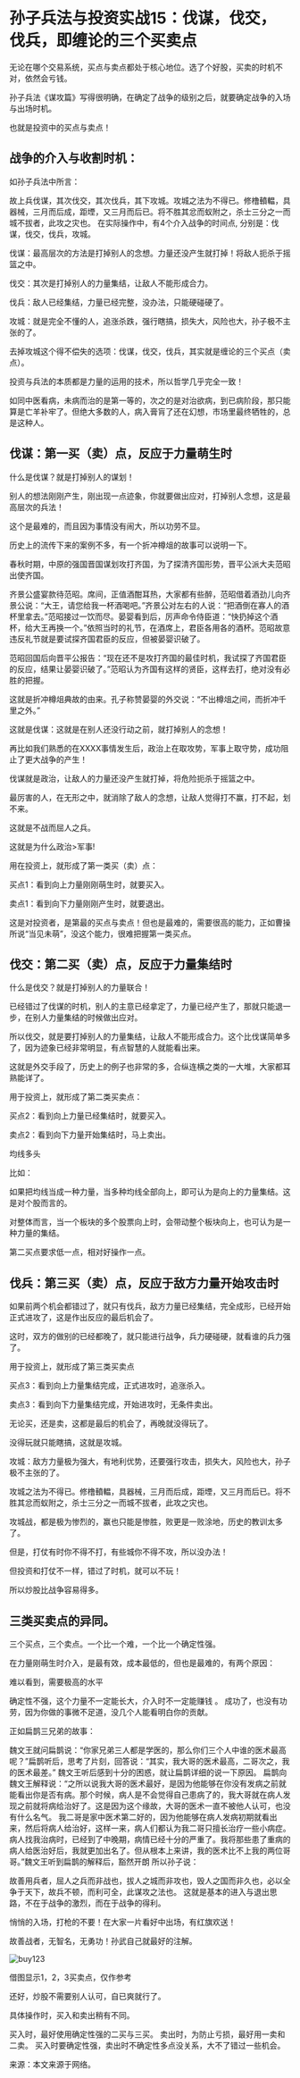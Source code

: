 # 孙子兵法与投资实战15：伐谋，伐交，伐兵，即缠论的三个买卖点

无论在哪个交易系统，买点与卖点都处于核心地位。选了个好股，买卖的时机不对，依然会亏钱。

孙子兵法《谋攻篇》写得很明确，在确定了战争的级别之后，就要确定战争的入场与出场时机。

也就是投资中的买点与卖点！

## 战争的介入与收割时机：
如孙子兵法中所言：

故上兵伐谋，其次伐交，其次伐兵，其下攻城。攻城之法为不得已。修橹轒輼，具器械，三月而后成，距堙，又三月而后已。将不胜其忿而蚁附之，杀士三分之一而城不拔者，此攻之灾也。
在实际操作中，有4个介入战争的时间点, 分别是：伐谋，伐交，伐兵，攻城。

伐谋：最高层次的方法是打掉别人的念想。力量还没产生就打掉！将敌人扼杀于摇篮之中。

伐交：其次是打掉别人的力量集结，让敌人不能形成合力。

伐兵：敌人已经集结，力量已经完整，没办法，只能硬碰硬了。

攻城：就是完全不懂的人，追涨杀跌，强行瞎搞，损失大，风险也大，孙子极不主张的了。

去掉攻城这个得不偿失的选项：伐谋，伐交，伐兵，其实就是缠论的三个买点（卖点）。

投资与兵法的本质都是力量的运用的技术，所以哲学几乎完全一致！

如同中医看病，未病而治的是第一等的，次之的是对治欲病，到已病阶段，那只能算是亡羊补牢了。但绝大多数的人，病入膏肓了还在幻想，市场里最终牺牲的，总是这种人。


## 伐谋：第一买（卖）点，反应于力量萌生时
什么是伐谋？就是打掉别人的谋划！

别人的想法刚刚产生，刚出现一点迹象，你就要做出应对，打掉别人念想，这是最高层次的兵法！

这个是最难的，而且因为事情没有闹大，所以功劳不显。

历史上的流传下来的案例不多，有一个折冲樽俎的故事可以说明一下。

春秋时期，中原的强国晋国谋划攻打齐国，为了探清齐国形势，晋平公派大夫范昭出使齐国。

齐景公盛宴款待范昭。席间，正值酒酣耳热，大家都有些醉，范昭借着酒劲儿向齐景公说：“大王，请您给我一杯酒喝吧。”齐景公对左右的人说：“把酒倒在寡人的酒杯里拿去。”范昭接过一饮而尽。晏婴看到后，厉声命令侍臣道：“快扔掉这个酒杯，给大王再换一个。”依照当时的礼节，在酒席上，君臣各用各的酒杯。范昭故意违反礼节就是要试探齐国君臣的反应，但被晏婴识破了。

范昭回国后向晋平公报告：“现在还不是攻打齐国的最佳时机，我试探了齐国君臣的反应，结果让晏婴识破了。”范昭认为齐国有这样的贤臣，这样去打，绝对没有必胜的把握。

这就是折冲樽俎典故的由来。孔子称赞晏婴的外交说：“不出樽俎之间，而折冲千里之外。”

这就是伐谋：这就是在别人还没行动之前，就打掉别人的念想！

再比如我们熟悉的在XXXX事情发生后，政治上在取攻势，军事上取守势，成功阻止了更大战争的产生！

伐谋就是政治，让敌人的力量还没产生就打掉，将危险扼杀于摇篮之中。



最厉害的人，在无形之中，就消除了敌人的念想，让敌人觉得打不赢，打不起，划不来。

这就是不战而屈人之兵。

这就是为什么政治>军事!


用在投资上，就形成了第一类买（卖）点：

买点1：看到向上力量刚刚萌生时，就要买入。

卖点1：看到向下力量刚刚产生时，就要退出。


这是对投资者，是第最的买点与卖点！但也是最难的，需要很高的能力，正如曹操所说“当见未萌”，没这个能力，很难把握第一类买点。



## 伐交：第二买（卖）点，反应于力量集结时
什么是伐交？就是打掉别人的力量联合！

已经错过了伐谋的时机，别人的主意已经拿定了，力量已经产生了，那就只能退一步，在别人力量集结的时候做出应对。

所以伐交，就是要打掉别人的力量集结，让敌人不能形成合力。这个比伐谋简单多了，因为迹象已经非常明显，有点智慧的人就能看出来。

这就是外交手段了，历史上的例子也非常的多，合纵连横之类的一大堆，大家都耳熟能详了。



用于投资上，就形成了第二类买卖点：

买点2：看到向上力量已经集结时，就要买入。

卖点2：看到向下力量开始集结时，马上卖出。



均线多头

比如：

如果把均线当成一种力量，当多种均线全部向上，即可认为是向上的力量集结。这是对个股而言的。

对整体而言，当一个板块的多个股票向上时，会带动整个板块向上，也可认为是一种力量的集结。

第二买点要求低一点，相对好操作一点。



## 伐兵：第三买（卖）点，反应于敌方力量开始攻击时
如果前两个机会都错过了，就只有伐兵，敌方力量已经集结，完全成形，已经开始正式进攻了，这是作出反应的最后机会了。

这时，双方的做别的已经都晚了，就只能进行战争，兵力硬碰硬，就看谁的兵力强了。

用于投资上，就形成了第三类买卖点

买点3：看到向上力量集结完成，正式进攻时，追涨杀入。

卖点3：看到向下力量集结完成，开始进攻时，无条件卖出。

无论买，还是卖，这都是最后的机会了，再晚就没得玩了。

没得玩就只能瞎搞，这就是攻城。

攻城：敌方力量极为强大，有地利优势，还要强行攻击，损失大，风险也大，孙子极不主张的了。

攻城之法为不得已。修橹轒輼，具器械，三月而后成，距堙，又三月而后已。将不胜其忿而蚁附之，杀士三分之一而城不拔者，此攻之灾也。


攻城战，都是极为惨烈的，赢也只能是惨胜，败更是一败涂地，历史的教训太多了。

但是，打仗有时你不得不打，有些城你不得不攻，所以没办法！

但投资和打仗不一样，错过了时机，就可以不玩！

所以炒股比战争容易得多。



## 三类买卖点的异同。
三个买点，三个卖点。一个比一个难，一个比一个确定性强。

在力量刚萌生时介入，是最有效，成本最低的，但也是最难的，有两个原因：

难以看到，需要极高的水平

确定性不强，这个力量不一定能长大，介入时不一定能赚钱
。
成功了，也没有功劳，因为你做的事微不足道，没几个人能看明白你的贡献。

正如扁鹊三兄弟的故事：

魏文王就问扁鹊说：“你家兄弟三人都是学医的，那么你们三个人中谁的医术最高呢？”扁鹊听后，思考了片刻，回答说：“其实，我大哥的医术最高，二哥次之，我的医术最差。”
魏文王听后感到十分的困惑，就让扁鹊详细的说一下原因。
扁鹊向魏文王解释说：“之所以说我大哥的医术最好，是因为他能够在你没有发病之前就能看出你是否有病。那个时候，病人是不会觉得自己患病了的，我大哥就在病人发现之前就将病给治好了。这是因为这个缘故，大哥的医术一直不被他人认可，也没有什么名气。
我二哥是家中医术第二好的，因为他能够在病人发病初期就看出来，然后将病人给治好，这样一来，病人们都认为我二哥只擅长治疗一些小病症。
病人找我治病时，已经到了中晚期，病情已经十分的严重了。我将那些患了重病的病人给医治好后，我就更加出名了。但从根本上来讲，我的医术比不上我的两位哥哥。”魏文王听到扁鹊的解释后，豁然开朗
所以孙子说：

故善用兵者，屈人之兵而非战也，拔人之城而非攻也，毁人之国而非久也，必以全争于天下，故兵不顿，而利可全，此谋攻之法也。
这就是基本的进入与退出思路，不在于战争的激烈，而在于战争的得利。

悄悄的入场，打枪的不要！在大家一片看好中出场，有红旗欢送！

故善战者，无智名，无勇功！孙武自己就最好的注解。


![buy123](/images/sunzi_15_1.jpg)

借图显示1，2，3买卖点，仅作参考

还好，炒股不需要别人认可，自已爽就行了。

具体操作时，买入和卖出稍有不同。

买入时，最好使用确定性强的二买与三买。
卖出时，为防止亏损，最好用一卖和二卖。
买入时要确定性强，卖出时不确定性多点没关系，大不了错过一些机会。

来源：本文来源于网络。
